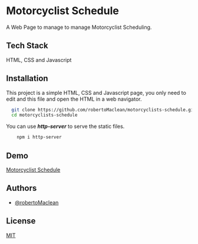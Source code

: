 # Motorcyclist Schedule

A Web Page to manage to manage Motorcyclist Scheduling.

## Tech Stack

HTML, CSS and Javascript

## Installation

This project is a simple HTML, CSS and Javascript page, you only need to edit and this file and open the HTML in a web navigator.

```bash
  git clone https://github.com/robertoMaclean/motorcyclists-schedule.git
  cd motorcyclists-schedule
```

You can use **_http-server_** to serve the static files.

```bash
    npm i http-server
```

## Demo

[Motorcyclist Schedule](https://motorcyclist-schedule.netlify.app/)

## Authors

- [@robertoMaclean](https://www.github.com/robertoMaclean)

## License

[MIT](https://choosealicense.com/licenses/mit/)
